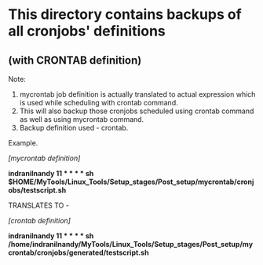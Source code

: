 # This directory contains backups of all cronjobs' definitions
## (with CRONTAB definition)

Note:
1. mycrontab job definition is actually translated to actual expression which is used while scheduling with crontab command.
2. This will also backup those cronjobs scheduled using crontab command as well as using mycrontab command.
3. Backup definition used - crontab.

Example.

*[mycrontab definition]*

**indranilnandy   11 * * * * sh $HOME/MyTools/Linux_Tools/Setup_stages/Post_setup/mycrontab/cronjobs/testscript.sh**

TRANSLATES TO -

*[crontab definition]*

**indranilnandy 11 * * * * sh /home/indranilnandy/MyTools/Linux_Tools/Setup_stages/Post_setup/mycrontab/cronjobs/generated/testscript.sh**